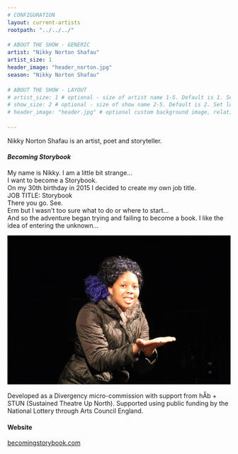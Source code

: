 ```yaml
---
# CONFIGURATION
layout: current-artists
rootpath: "../../../"

# ABOUT THE SHOW - GENERIC
artist: "Nikky Norton Shafau"
artist_size: 1
header_image: "header_norton.jpg"
season: "Nikky Norton Shafau"

# ABOUT THE SHOW - LAYOUT
# artist_size: 1 # optional - size of artist name 1-5. Default is 1. Set longer names to lower values
# show_size: 2 # optional - size of show name 2-5. Default is 2. Set longer names to lower values
# header_image: "header.jpg" # optional custom background image, relative to current page

---
```

Nikky Norton Shafau is an artist, poet and storyteller.    

#### *Becoming Storybook*                
My name is Nikky. I am a little bit strange…        
I want to become a Storybook.        
On my 30th birthday in 2015 I decided to create my own job title.         
JOB TITLE: Storybook        
There you go. See.          
Erm but I wasn't too sure what to do or where to start…          
And so the adventure began trying and failing to become a book. I like the idea of entering the unknown…        
        
![](nikky.jpg)       
        
Developed as a Divergency micro-commission with support from hÅb + STUN (Sustained Theatre Up North). Supported using public funding by the National Lottery through Arts Council England.       
         
#### Website          
<a href="https://www.becomingstorybook.com/" target="_blank">becomingstorybook.com</a>
